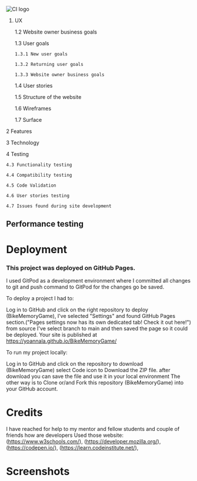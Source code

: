 ![CI logo](https://codeinstitute.s3.amazonaws.com/fullstack/ci_logo_small.png)

1.	UX

    1.2	Website owner business goals


    1.3	 User goals

        1.3.1 New user goals

        1.3.2 Returning user goals

        1.3.3 Website owner business goals

    1.4	User stories

    1.5	Structure of the website

    1.6	Wireframes

    1.7	Surface

2	Features

3	Technology

4	Testing

    4.3	Functionality testing

    4.4	Compatibility testing

    4.5	Code Validation

    4.6	User stories testing

    4.7	Issues found during site development

## Performance testing

# Deployment
### This project was deployed on GitHub Pages. 
I used GitPod as a development environment where I committed all changes to git and push command to GitPod for the changes go be saved.

To deploy a project I had to:

Log in to GitHub and click on the right repository to deploy (BikeMemoryGame), I've 
selected "Settings" and found GitHub Pages section.("Pages settings now has its own dedicated tab! Check it out here!")
from source I've select branch to main and then saved the page so it could be deployed.
Your site is published at https://yoannala.github.io/BikeMemoryGame/

To run my project locally:

Log in to GitHub and click on the repository to download (BikeMemoryGame)
select Code icon to Download the ZIP file.
after download you can save the file and use it in your local environment
The other way is to Clone or/and Fork this repository (BikeMemoryGame) into your GitHub account.


# Credits
I have reached for help to my mentor and fellow students and couple of friends how are developers
Used those website: (https://www.w3schools.com/), (https://developer.mozilla.org/), (https://codepen.io/), (https://learn.codeinstitute.net/),


# Screenshots
